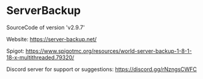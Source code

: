 # ServerBackup

SourceCode of version 'v2.9.7'

Website: https://server-backup.net/

Spigot: https://www.spigotmc.org/resources/world-server-backup-1-8-1-18-x-multithreaded.79320/

Discord server for support or suggestions: https://discord.gg/rNzngsCWFC
